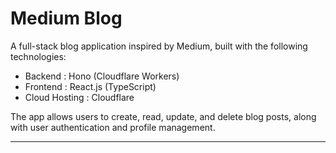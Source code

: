 # Medium Blog

A full-stack blog application inspired by Medium, built with the following technologies:

- Backend : Hono (Cloudflare Workers)
- Frontend : React.js (TypeScript)
- Cloud Hosting : Cloudflare

The app allows users to create, read, update, and delete blog posts, along with user authentication and profile management.

---

